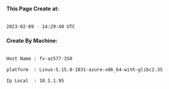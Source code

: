 
   
#### This Page Create at:

```bash

2023-02-09 - 14:29:40 UTC

```

#### Create By Machine:

```bash

Host Name : fv-az577-350

platform  : Linux-5.15.0-1031-azure-x86_64-with-glibc2.35

Ip Local  : 10.1.1.95

```

